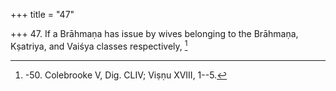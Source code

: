+++
title = "47"

+++
47. If a Brāhmaṇa has issue by wives belonging to the Brāhmaṇa, Kṣatriya, and Vaiśya classes respectively, [^34] 


[^34]:  -50. Colebrooke V, Dig. CLIV; Viṣṇu XVIII, 1--5.
